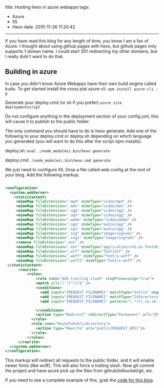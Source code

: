 title: Hosting hexo in azure webapps
tags:
  - Azure
  - IIS
  - Hexo
date: 2015-11-26 11:20:42
---


If you have read this blog for any length of time, you know I am a fan of Azure. I thought about using github pages with hexo, but github pages only supports 1 doman name. I could start 301 redirecting my other domains, but I really didn't want to do that.
<!-- more -->
## Building in azure

In case you didn't know Azure Webapps have their own build engine called kudu. To get started install the cross plat azure cli. `npm install azure-cli -g`

Generate your deploy.cmd (or sh if you prefer)
`azure site deploymentscript`

Do not configure anything in the deployment section of your config.yml, this will cause it to publish to the public folder.

The only command you should have to do is hexo generate. Add one of the following to your deploy.cmd or deploy.sh depending on which language you generated (you will want to do this after the script npm installs).

deploy.sh:
`eval ./node_modules/.bin/hexo generate`

deploy.cmd
`.\node_modules\.bin\hexo.cmd generate`

We just need to configure IIS. Drop a file called web.config at the root of your blog. Add the following markup.

```xml

<configuration>
  <system.webServer>
    <staticContent>
     <mimeMap fileExtension=".mp4" mimeType="video/mp4" />
     <mimeMap fileExtension=".m4v" mimeType="video/m4v" />
     <mimeMap fileExtension=".ogg" mimeType="video/ogg" />
     <mimeMap fileExtension=".ogv" mimeType="video/ogg" />
     <mimeMap fileExtension=".webm" mimeType="video/webm" />
     <mimeMap fileExtension=".oga" mimeType="audio/ogg" />
     <mimeMap fileExtension=".spx" mimeType="audio/ogg" />
     <mimeMap fileExtension=".svg" mimeType="image/svg+xml" />
     <mimeMap fileExtension=".svgz" mimeType="image/svg+xml" />
     <remove fileExtension=".eot" />
     <mimeMap fileExtension=".eot" mimeType="application/vnd.ms-fontobject" />
     <mimeMap fileExtension=".otf" mimeType="font/otf" />
     <mimeMap fileExtension=".woff" mimeType="font/x-woff" />
     <mimeMap fileExtension=".woff2" mimeType="font/x-woff" />
 </staticContent>
      <rewrite>
          <rules>
              <rule name="Add trailing slash" stopProcessing="true">
              <match url="(.*[^/])$" />
              <conditions>
                <add input="{REQUEST_FILENAME}" matchType="IsFile" negate="true" />
                <add input="{REQUEST_FILENAME}" matchType="IsDirectory" negate="true" />
                <add input="{REQUEST_FILENAME}" pattern="(.*?)\.[a-zA-z1-9]+$" negate="true" />

              </conditions>
              <action type="Redirect" redirectType="Permanent" url="{R:1}/" />
            </rule>
            <rule name="RouteToPublicDirectory">
              <action type="Rewrite" url="public{REQUEST_URI}"/>
            </rule>
          </rules>
      </rewrite>
  </system.webServer>
</configuration>

```

This markup will redirect all requests to the public folder, and it will enable newer fonts (like woff). This will also force a trailing slash. Now git commit the project and have azure pick up the files from github/bitbucket/git, etc.

If you need to see a complete example of this, grab the [code for this blog](https://github.com/tparnell8/blog.tparnell.io).
